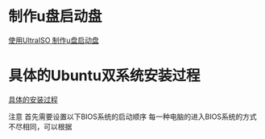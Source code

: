# 制作u盘启动盘

[使用UltraISO 制作u盘启动盘](https://jingyan.baidu.com/article/48206aead4f253216ad6b32b.html)

# 具体的Ubuntu双系统安装过程

[具体的安装过程](https://www.linuxidc.com/Linux/2016-04/130520.htm)

注意 首先需要设置以下BIOS系统的启动顺序 每一种电脑的进入BIOS系统的方式不尽相同，可以根据


